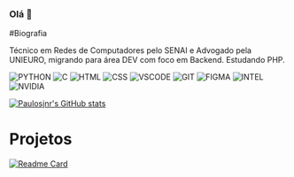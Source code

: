 ### Olá 👋

#Biografia

Técnico em Redes de Computadores pelo SENAI e Advogado pela UNIEURO, migrando para área DEV com foco em Backend. Estudando PHP. 

![PYTHON](https://img.shields.io/badge/Python-FFD43B?style=for-the-badge&logo=python&logoColor=blue)
![C](https://img.shields.io/badge/C-00599C?style=for-the-badge&logo=c&logoColor=white)
![HTML](https://img.shields.io/badge/HTML-E34F26?style=for-the-badge&logo=html5&logoColor=white)
![CSS](https://img.shields.io/badge/CSS-1572B6?style=for-the-badge&logo=css3&logoColor=white)
![VSCODE](https://img.shields.io/badge/VSCode-0078D4?style=for-the-badge&logo=visual%20studio%20code&logoColor=white)
![GIT](https://img.shields.io/badge/GIT-E44C30?style=for-the-badge&logo=git&logoColor=white)
![FIGMA](https://img.shields.io/badge/Figma-F24E1E?style=for-the-badge&logo=figma&logoColor=white)
![INTEL](	https://img.shields.io/badge/Intel%20Core_i5_9th-0071C5?style=for-the-badge&logo=intel&logoColor=white)
![NVIDIA](https://img.shields.io/badge/NVIDIA-GTX1650-76B900?style=for-the-badge&logo=nvidia&logoColor=white)


[![Paulosjnr's GitHub stats](https://github-readme-stats.vercel.app/api?username=paulosjnr&theme=buefy)](https://github.com/paulosjnr/github-readme-stats)

# Projetos

[![Readme Card](https://github-readme-stats.vercel.app/api/pin/?username=paulosjnr&repo=paulosjnr.github.io)](https://github.com/paulosjnr/paulosjnr.github.io)
